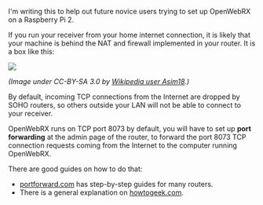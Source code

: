 I'm writing this to help out future novice users trying to set up OpenWebRX on a Raspberry Pi 2. 

If you run your receiver from your home internet connection, it is likely that your machine is behind the NAT and firewall implemented in your router. It is a box like this:

![](https://upload.wikimedia.org/wikipedia/commons/thumb/2/21/Adsl_connections.jpg/1280px-Adsl_connections.jpg)

*(Image under CC-BY-SA 3.0 by [Wikipedia user Asim18](https://commons.wikimedia.org/wiki/User:Asim18).)*

By default, incoming TCP connections from the Internet are dropped by SOHO routers, so others outside your LAN will not be able to connect to your receiver.

OpenWebRX runs on TCP port 8073 by default, you will have to set up **port forwarding** at the admin page of the router, to forward the port 8073 TCP connection requests coming from the Internet to the computer running OpenWebRX.

There are good guides on how to do that:
  * [portforward.com](http://portforward.com) has step-by-step guides for many routers.
  * There is a general explanation on [howtogeek.com](http://www.howtogeek.com/66214/how-to-forward-ports-on-your-router/).
